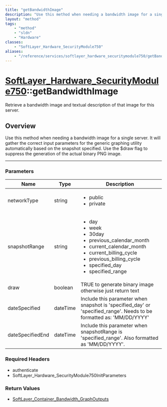 ```yaml
---
title: "getBandwidthImage"
description: "Use this method when needing a bandwidth image for a single server.  It will gather the correct input parameters for the... "
layout: "method"
tags:
    - "method"
    - "sldn"
    - "Hardware"
classes:
    - "SoftLayer_Hardware_SecurityModule750"
aliases:
    - "/reference/services/softlayer_hardware_securitymodule750/getBandwidthImage"
---
```

# [SoftLayer_Hardware_SecurityModule750](/reference/services/SoftLayer_Hardware_SecurityModule750)::getBandwidthImage


Retrieve a bandwidth image and textual description of that image for this server.


## Overview 
Use this method when needing a bandwidth image for a single server.  It will gather the correct input parameters for the generic graphing utility automatically based on the snapshot specified.  Use the $draw flag to suppress the generation of the actual binary PNG image. 

-----

### Parameters 
|Name | Type | Description |
| --- | --- | --- |
|networkType| string| <ul type="xsd:string"> <li title="public">public</li> <li title="private">private</li> </ul>|
|snapshotRange| string| <ul type="xsd:string"> <li title="day">day</li> <li title="week">week</li> <li title="30day">30day</li> <li title="previous_calendar_month">previous_calendar_month</li> <li title="current_calendar_month">current_calendar_month</li> <li title="current_billing_cycle">current_billing_cycle</li> <li title="previous_billing_cycle">previous_billing_cycle</li> <li title="specified_day">specified_day</li> <li title="specified_range">specified_range</li> </ul>|
|draw| boolean| TRUE to generate binary image otherwise just return text|
|dateSpecified| dateTime| Include this parameter when snapshot is 'specified_day' or 'specified_range'.  Needs to be formatted as: 'MM/DD/YYYY'|
|dateSpecifiedEnd| dateTime| Include this parameter when snapshotRange is 'specified_range'.  Also formatted as 'MM/DD/YYYY'.|


### Required Headers
* authenticate
* SoftLayer_Hardware_SecurityModule750InitParameters


### Return Values
* <a href='/reference/datatypes/SoftLayer_Container_Bandwidth_GraphOutputs'>SoftLayer_Container_Bandwidth_GraphOutputs </a>




